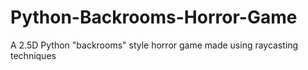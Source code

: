 # Python-Backrooms-Horror-Game
A 2.5D Python "backrooms" style horror game made using raycasting techniques 
